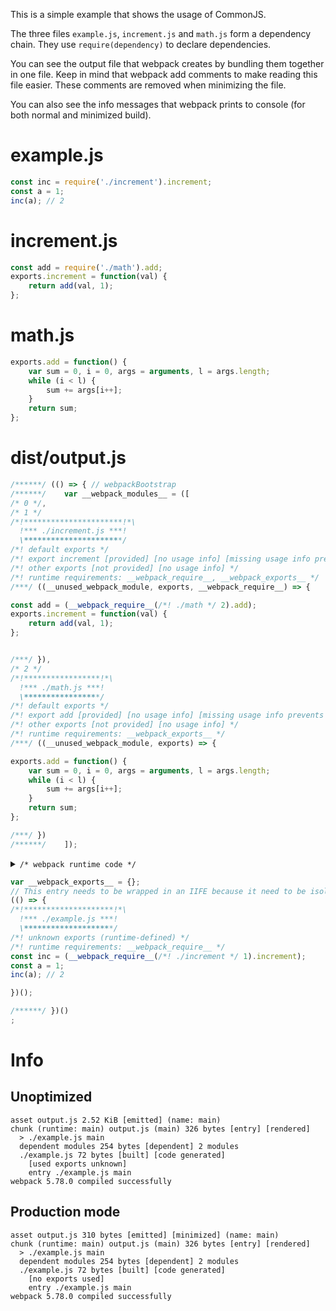 This is a simple example that shows the usage of CommonJS.

The three files `example.js`, `increment.js` and `math.js` form a dependency chain. They use `require(dependency)` to declare dependencies.

You can see the output file that webpack creates by bundling them together in one file. Keep in mind that webpack add comments to make reading this file easier. These comments are removed when minimizing the file.

You can also see the info messages that webpack prints to console (for both normal and minimized build).

# example.js

```javascript
const inc = require('./increment').increment;
const a = 1;
inc(a); // 2
```

# increment.js

```javascript
const add = require('./math').add;
exports.increment = function(val) {
    return add(val, 1);
};
```

# math.js

```javascript
exports.add = function() {
    var sum = 0, i = 0, args = arguments, l = args.length;
    while (i < l) {
        sum += args[i++];
    }
    return sum;
};
```

# dist/output.js

```javascript
/******/ (() => { // webpackBootstrap
/******/ 	var __webpack_modules__ = ([
/* 0 */,
/* 1 */
/*!**********************!*\
  !*** ./increment.js ***!
  \**********************/
/*! default exports */
/*! export increment [provided] [no usage info] [missing usage info prevents renaming] */
/*! other exports [not provided] [no usage info] */
/*! runtime requirements: __webpack_require__, __webpack_exports__ */
/***/ ((__unused_webpack_module, exports, __webpack_require__) => {

const add = (__webpack_require__(/*! ./math */ 2).add);
exports.increment = function(val) {
    return add(val, 1);
};


/***/ }),
/* 2 */
/*!*****************!*\
  !*** ./math.js ***!
  \*****************/
/*! default exports */
/*! export add [provided] [no usage info] [missing usage info prevents renaming] */
/*! other exports [not provided] [no usage info] */
/*! runtime requirements: __webpack_exports__ */
/***/ ((__unused_webpack_module, exports) => {

exports.add = function() {
    var sum = 0, i = 0, args = arguments, l = args.length;
    while (i < l) {
        sum += args[i++];
    }
    return sum;
};

/***/ })
/******/ 	]);
```

<details><summary><code>/* webpack runtime code */</code></summary>

``` js
/************************************************************************/
/******/ 	// The module cache
/******/ 	var __webpack_module_cache__ = {};
/******/ 	
/******/ 	// The require function
/******/ 	function __webpack_require__(moduleId) {
/******/ 		// Check if module is in cache
/******/ 		var cachedModule = __webpack_module_cache__[moduleId];
/******/ 		if (cachedModule !== undefined) {
/******/ 			return cachedModule.exports;
/******/ 		}
/******/ 		// Create a new module (and put it into the cache)
/******/ 		var module = __webpack_module_cache__[moduleId] = {
/******/ 			// no module.id needed
/******/ 			// no module.loaded needed
/******/ 			exports: {}
/******/ 		};
/******/ 	
/******/ 		// Execute the module function
/******/ 		__webpack_modules__[moduleId](module, module.exports, __webpack_require__);
/******/ 	
/******/ 		// Return the exports of the module
/******/ 		return module.exports;
/******/ 	}
/******/ 	
/************************************************************************/
```

</details>

``` js
var __webpack_exports__ = {};
// This entry needs to be wrapped in an IIFE because it need to be isolated against other modules in the chunk.
(() => {
/*!********************!*\
  !*** ./example.js ***!
  \********************/
/*! unknown exports (runtime-defined) */
/*! runtime requirements: __webpack_require__ */
const inc = (__webpack_require__(/*! ./increment */ 1).increment);
const a = 1;
inc(a); // 2

})();

/******/ })()
;
```

# Info

## Unoptimized

```
asset output.js 2.52 KiB [emitted] (name: main)
chunk (runtime: main) output.js (main) 326 bytes [entry] [rendered]
  > ./example.js main
  dependent modules 254 bytes [dependent] 2 modules
  ./example.js 72 bytes [built] [code generated]
    [used exports unknown]
    entry ./example.js main
webpack 5.78.0 compiled successfully
```

## Production mode

```
asset output.js 310 bytes [emitted] [minimized] (name: main)
chunk (runtime: main) output.js (main) 326 bytes [entry] [rendered]
  > ./example.js main
  dependent modules 254 bytes [dependent] 2 modules
  ./example.js 72 bytes [built] [code generated]
    [no exports used]
    entry ./example.js main
webpack 5.78.0 compiled successfully
```
